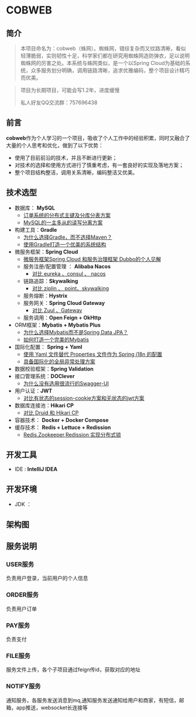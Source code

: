# COBWEB

## 简介

> 本项目命名为：cobweb（蛛网）。蜘蛛网，错综复杂而又纹路清晰，看似轻薄脆弱，实则韧性十足，科学家们都在研究用蜘蛛网造防弹衣，足以说明蜘蛛网的厉害之处。本系统与蛛网类似，是一个以Spring Cloud为基础的系统，众多服务划分明确，调用链路清晰，追求优雅编码，整个项目设计精巧而优美。

> 项目为长期项目，可能会写1.2年，进度缓慢
>
> 私人好友QQ交流群：757696438

## 前言

**cobweb**作为个人学习的一个项目，吸收了个人工作中的经验积累，同时又融合了大量的个人思考和优化，做到了以下优势：

- 使用了目前前沿的技术，并且不断进行更新；
- 对技术的选择和使用方式进行了慎重考虑，有一套良好的实现及落地方案；
- 整个项目结构整洁，调用关系清晰，编码整洁又优美。

## 技术选型

- 数据库： **MySQL**
  - [订单系统的分布式主键及分库分表方案]()
  - [MySQL的一主多从的读写分离方案]()
- 构建工具：**Gradle**
  - [为什么选择Gradle，而不选择Maven？]()
  - [使用Gradle打造一个优美的系统结构]()
- 微服务框架：**Spring Cloud**
  - [微服务框架Spring Cloud 和服务治理框架 Dubbo的个人见解]()
  - 服务注册/配置管理 ： **Alibaba Nacos**
    - [对比 eureka 、consul 、 nacos]()
  - 链路追踪：**Skywalking**
    - [对比 ziplin 、 point、skywalking]()
  - 服务熔断：**Hystrix**
  - 服务网关：**Spring Cloud Gateway**
    - [对比 Zuul 、Gateway]()
  - 服务调用：**Open Feign + OkHttp**
- ORM框架：**Mybatis + Mybatis Plus**
  - [为什么选择Mybatis而不是Spring Data JPA？]()
  - [如何打造一个完美的Mybatis]()
- 国际化配置： **Spring** **+** **Yaml**
  - [使用 Yaml 文件替代 Properties 文件作为 Spring i18n 的配置]()
  - [具备国际化的全局异常处理方案]()
- 数据校验框架：**Spring Validation**
- 接口管理系统：**DOClever**
  - [为什么没有选用很流行的Swagger-UI]()
- 用户认证：**JWT**
  - [对比有状态的session-cookie方案和无状态的jwt方案]()
- 数据库连接池：**Hikari CP**
  - [对比 Druid 和 Hikari CP]()
- 容器技术： **Docker + Docker Compose**
- 缓存技术： **Redis + Lettuce + Redission**
  - [Redis,Zookeeper,Redission 实现分布式锁]()

## 开发工具

- IDE :  **IntelliJ IDEA**

## 开发环境

- JDK ：

## 架构图



## 服务说明

### USER服务

负责用户登录，当前用户的个人信息

### ORDER服务

负责用户订单

### PAY服务

负责支付

### FILE服务

服务文件上传，各个子项目通过feign传id，获取对应的地址

### NOTIFY服务

通知服务，各服务发送消息到mq,通知服务发送通知给用户和商家，有短信，邮箱，app推送，websocket长连接等







